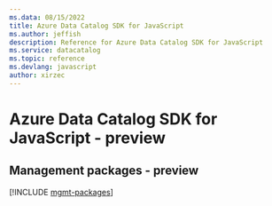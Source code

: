 ```yaml
---
ms.data: 08/15/2022
title: Azure Data Catalog SDK for JavaScript
ms.author: jeffish
description: Reference for Azure Data Catalog SDK for JavaScript
ms.service: datacatalog
ms.topic: reference
ms.devlang: javascript
author: xirzec
---
```

# Azure Data Catalog SDK for JavaScript - preview

## Management packages - preview
[!INCLUDE [mgmt-packages](data-catalog-mgmt-index.md)]
